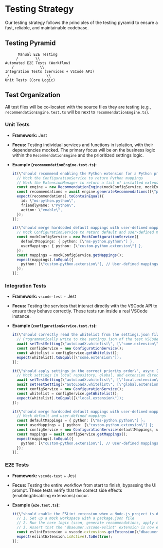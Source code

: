 # Testing Strategy

Our testing strategy follows the principles of the testing pyramid to ensure a fast, reliable, and maintainable
codebase.

## Testing Pyramid

```text
      Manual E2E Testing
     /        \\
Automated E2E Tests (Workflow)
   /            \\
Integration Tests (Services + VSCode API)
 /                 \\
Unit Tests (Core Logic)
```

## Test Organization

All test files will be co-located with the source files they are testing (e.g., `recommendationEngine.test.ts` will be
next to `recommendationEngine.ts`).

### Unit Tests

- **Framework:** Jest
- **Focus:** Testing individual services and functions in isolation, with their dependencies mocked. The primary focus
  will be on the business logic within the `RecommendationEngine` and the prioritized settings logic.
- **Example (`recommendationEngine.test.ts`):**

  ```typescript
  it(\"should recommend enabling the Python extension for a Python project\", () => {
    // Mock the ConfigurationService to return Python mappings
    // Mock the ExtensionManager to return a list of installed extensions
    const engine = new RecommendationEngine(mockConfigService, mockExtensionManager);
    const recommendations = await engine.generateRecommendations([\"python\"]);
    expect(recommendations).toContainEqual({
      id: \"ms-python.python\",
      friendlyName: \"Python\",
      action: \"enable\",
    });
  });

  it(\"should merge hardcoded default mappings with user-defined mappings\", () => {
    // Mock ConfigurationService to return default and user-defined mappings
    const mockConfigService = new MockConfigurationService({
      defaultMappings: { python: [\"ms-python.python\"] },
      userMappings: { python: [\"custom-python.extension\"] },
    });
    const mappings = mockConfigService.getMappings();
    expect(mappings).toEqual({
      python: [\"custom-python.extension\"], // User-defined mappings take precedence
    });
  });
  ```

### Integration Tests

- **Framework:** `vscode-test` + Jest
- **Focus:** Testing the services that interact directly with the VSCode API to ensure they behave correctly. These
  tests run inside a real VSCode instance.
- **Example (`configurationService.test.ts`):**

  ```typescript
  it(\"should correctly read the whitelist from the settings.json file\", async () => {
    // Programmatically write to the settings.json of the test VSCode instance
    await setTestSetting(\"autoLoadX.whitelist\", [\"some.extension\"]);
    const configService = new ConfigurationService();
    const whitelist = configService.getWhitelist();
    expect(whitelist).toEqual([\"some.extension\"]);
  });

  it(\"should apply settings in the correct priority order\", async () => {
    // Mock settings in local repository, global, and extension directory
    await setTestSetting(\"autoLoadX.whitelist\", [\"local.extension\"], \"local\");
    await setTestSetting(\"autoLoadX.whitelist\", [\"global.extension\"], \"global\");
    const configService = new ConfigurationService();
    const whitelist = configService.getWhitelist();
    expect(whitelist).toEqual([\"local.extension\"]);
  });

  it(\"should merge hardcoded default mappings with user-defined mappings\", async () => {
    // Mock default and user-defined mappings
    const defaultMappings = { python: [\"ms-python.python\"] };
    const userMappings = { python: [\"custom-python.extension\"] };
    const configService = new ConfigurationService(defaultMappings, userMappings);
    const mappings = await configService.getMappings();
    expect(mappings).toEqual({
      python: [\"custom-python.extension\"], // User-defined mappings take precedence
    });
  });
  ```

### E2E Tests

- **Framework:** `vscode-test` + Jest
- **Focus:** Testing the entire workflow from start to finish, bypassing the UI prompt. These tests verify that the
  correct side effects (enabling/disabling extensions) occur.
- **Example (`e2e.test.ts`):**

  ```typescript
  it(\"should enable the ESLint extension when a Node.js project is detected\", async () => {
    // 1. Set up a mock workspace with a package.json file
    // 2. Run the core logic (scan, generate recommendations, apply changes)
    // 3. Assert that the 'dbaeumer.vscode-eslint' extension is now enabled
    const eslintExtension = vscode.extensions.getExtension(\"dbaeumer.vscode-eslint\");
    expect(eslintExtension.isActive).toBe(true);
  });
  ```
